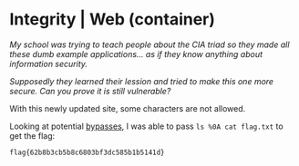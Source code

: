 # Integrity | Web (container)

*My school was trying to teach people about the CIA triad so they made all these dumb example applications... as if they know anything about information security.*

*Supposedly they learned their lession and tried to make this one more secure. Can you prove it is still vulnerable?*

With this newly updated site, some characters are not allowed.

Looking at potential [bypasses](https://book.hacktricks.xyz/pentesting-web/command-injection), I was able to pass `ls %0A cat flag.txt` to get the flag:

```
flag{62b8b3cb5b8c6803bf3dc585b1b5141d}
```